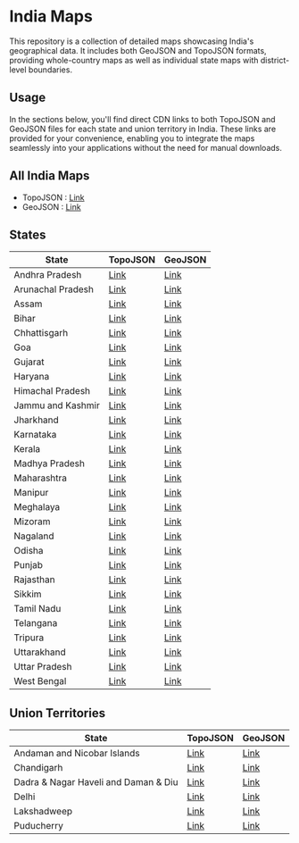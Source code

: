 # India Maps
This repository is a collection of detailed maps showcasing India's geographical data. It includes both GeoJSON and TopoJSON formats, providing whole-country maps as well as individual state maps with district-level boundaries.

## Usage

In the sections below, you'll find direct CDN links to both TopoJSON and GeoJSON files for each state and union territory in India. These links are provided for your convenience, enabling you to integrate the maps seamlessly into your applications without the need for manual downloads.

## All India Maps

- TopoJSON : [Link](https://cdn.jsdelivr.net/gh/udit-001/india-maps@0478aa8/topojson/india.json)
- GeoJSON : [Link](https://cdn.jsdelivr.net/gh/udit-001/india-maps@0478aa8/geojson/india.json)

## States

| State             | TopoJSON                                                                                       | GeoJSON                                                                                       |
|-------------------|-------------------------------------------------------------------------------------------------|-----------------------------------------------------------------------------------------------|
| Andhra Pradesh    | [Link](https://cdn.jsdelivr.net/gh/udit-001/india-maps@0478aa8/topojson/states/andhra-pradesh.json)     | [Link](https://cdn.jsdelivr.net/gh/udit-001/india-maps@0478aa8/geojson/states/andhra-pradesh.geojson)   |
| Arunachal Pradesh | [Link](https://cdn.jsdelivr.net/gh/udit-001/india-maps@0478aa8/topojson/states/arunachal-pradesh.json)  | [Link](https://cdn.jsdelivr.net/gh/udit-001/india-maps@0478aa8/geojson/states/arunachal-pradesh.geojson)|
| Assam             | [Link](https://cdn.jsdelivr.net/gh/udit-001/india-maps@0478aa8/topojson/states/assam.json)              | [Link](https://cdn.jsdelivr.net/gh/udit-001/india-maps@0478aa8/geojson/states/assam.geojson)           |
| Bihar             | [Link](https://cdn.jsdelivr.net/gh/udit-001/india-maps@0478aa8/topojson/states/bihar.json)              | [Link](https://cdn.jsdelivr.net/gh/udit-001/india-maps@0478aa8/geojson/states/bihar.geojson)           |
| Chhattisgarh      | [Link](https://cdn.jsdelivr.net/gh/udit-001/india-maps@0478aa8/topojson/states/chhattisgarh.json)       | [Link](https://cdn.jsdelivr.net/gh/udit-001/india-maps@0478aa8/geojson/states/chhattisgarh.geojson)    |
| Goa               | [Link](https://cdn.jsdelivr.net/gh/udit-001/india-maps@0478aa8/topojson/states/goa.json)                | [Link](https://cdn.jsdelivr.net/gh/udit-001/india-maps@0478aa8/geojson/states/goa.geojson)             |
| Gujarat           | [Link](https://cdn.jsdelivr.net/gh/udit-001/india-maps@0478aa8/topojson/states/gujarat.json)            | [Link](https://cdn.jsdelivr.net/gh/udit-001/india-maps@0478aa8/geojson/states/gujarat.geojson)         |
| Haryana           | [Link](https://cdn.jsdelivr.net/gh/udit-001/india-maps@0478aa8/topojson/states/haryana.json)            | [Link](https://cdn.jsdelivr.net/gh/udit-001/india-maps@0478aa8/geojson/states/haryana.geojson)         |
| Himachal Pradesh  | [Link](https://cdn.jsdelivr.net/gh/udit-001/india-maps@0478aa8/topojson/states/himachal-pradesh.json)   | [Link](https://cdn.jsdelivr.net/gh/udit-001/india-maps@0478aa8/geojson/states/himachal-pradesh.geojson)|
| Jammu and Kashmir | [Link](https://cdn.jsdelivr.net/gh/udit-001/india-maps@0478aa8/topojson/states/jammu-and-kashmir.json)  | [Link](https://cdn.jsdelivr.net/gh/udit-001/india-maps@0478aa8/geojson/states/jammu-and-kashmir.geojson)|
| Jharkhand         | [Link](https://cdn.jsdelivr.net/gh/udit-001/india-maps@0478aa8/topojson/states/jharkhand.json)          | [Link](https://cdn.jsdelivr.net/gh/udit-001/india-maps@0478aa8/geojson/states/jharkhand.geojson)       |
| Karnataka         | [Link](https://cdn.jsdelivr.net/gh/udit-001/india-maps@0478aa8/topojson/states/karnataka.json)          | [Link](https://cdn.jsdelivr.net/gh/udit-001/india-maps@0478aa8/geojson/states/karnataka.geojson)       |
| Kerala            | [Link](https://cdn.jsdelivr.net/gh/udit-001/india-maps@0478aa8/topojson/states/kerala.json)             | [Link](https://cdn.jsdelivr.net/gh/udit-001/india-maps@0478aa8/geojson/states/kerala.geojson)          |
| Madhya Pradesh    | [Link](https://cdn.jsdelivr.net/gh/udit-001/india-maps@0478aa8/topojson/states/madhya-pradesh.json)     | [Link](https://cdn.jsdelivr.net/gh/udit-001/india-maps@0478aa8/geojson/states/madhya-pradesh.geojson) |
| Maharashtra       | [Link](https://cdn.jsdelivr.net/gh/udit-001/india-maps@0478aa8/topojson/states/maharashtra.json)        | [Link](https://cdn.jsdelivr.net/gh/udit-001/india-maps@0478aa8/geojson/states/maharashtra.geojson)    |
| Manipur           | [Link](https://cdn.jsdelivr.net/gh/udit-001/india-maps@0478aa8/topojson/states/manipur.json)            | [Link](https://cdn.jsdelivr.net/gh/udit-001/india-maps@0478aa8/geojson/states/manipur.geojson)        |
| Meghalaya         | [Link](https://cdn.jsdelivr.net/gh/udit-001/india-maps@0478aa8/topojson/states/meghalaya.json)          | [Link](https://cdn.jsdelivr.net/gh/udit-001/india-maps@0478aa8/geojson/states/meghalaya.geojson)      |
| Mizoram           | [Link](https://cdn.jsdelivr.net/gh/udit-001/india-maps@0478aa8/topojson/states/mizoram.json)            | [Link](https://cdn.jsdelivr.net/gh/udit-001/india-maps@0478aa8/geojson/states/mizoram.geojson)        |
| Nagaland          | [Link](https://cdn.jsdelivr.net/gh/udit-001/india-maps@0478aa8/topojson/states/nagaland.json)           | [Link](https://cdn.jsdelivr.net/gh/udit-001/india-maps@0478aa8/geojson/states/nagaland.geojson)       |
| Odisha            | [Link](https://cdn.jsdelivr.net/gh/udit-001/india-maps@0478aa8/topojson/states/odisha.json)             | [Link](https://cdn.jsdelivr.net/gh/udit-001/india-maps@0478aa8/geojson/states/odisha.geojson)         |
| Punjab            | [Link](https://cdn.jsdelivr.net/gh/udit-001/india-maps@0478aa8/topojson/states/punjab.json)             | [Link](https://cdn.jsdelivr.net/gh/udit-001/india-maps@0478aa8/geojson/states/punjab.geojson)         |
| Rajasthan         | [Link](https://cdn.jsdelivr.net/gh/udit-001/india-maps@0478aa8/topojson/states/rajasthan.json)          | [Link](https://cdn.jsdelivr.net/gh/udit-001/india-maps@0478aa8/geojson/states/rajasthan.geojson)      |
| Sikkim            | [Link](https://cdn.jsdelivr.net/gh/udit-001/india-maps@0478aa8/topojson/states/sikkim.json)             | [Link](https://cdn.jsdelivr.net/gh/udit-001/india-maps@0478aa8/geojson/states/sikkim.geojson)         |
| Tamil Nadu        | [Link](https://cdn.jsdelivr.net/gh/udit-001/india-maps@0478aa8/topojson/states/tamil-nadu.json)         | [Link](https://cdn.jsdelivr.net/gh/udit-001/india-maps@0478aa8/geojson/states/tamil-nadu.geojson)     |
| Telangana         | [Link](https://cdn.jsdelivr.net/gh/udit-001/india-maps@0478aa8/topojson/states/telangana.json)          | [Link](https://cdn.jsdelivr.net/gh/udit-001/india-maps@0478aa8/geojson/states/telangana.geojson)      |
| Tripura           | [Link](https://cdn.jsdelivr.net/gh/udit-001/india-maps@0478aa8/topojson/states/tripura.json)            | [Link](https://cdn.jsdelivr.net/gh/udit-001/india-maps@0478aa8/geojson/states/tripura.geojson)        |
| Uttarakhand       | [Link](https://cdn.jsdelivr.net/gh/udit-001/india-maps@0478aa8/topojson/states/uttarakhand.json)        | [Link](https://cdn.jsdelivr.net/gh/udit-001/india-maps@0478aa8/geojson/states/uttarakhand.geojson)    |
| Uttar Pradesh     | [Link](https://cdn.jsdelivr.net/gh/udit-001/india-maps@0478aa8/topojson/states/uttar-pradesh.json)      | [Link](https://cdn.jsdelivr.net/gh/udit-001/india-maps@0478aa8/geojson/states/uttar-pradesh.geojson)  |
| West Bengal       | [Link](https://cdn.jsdelivr.net/gh/udit-001/india-maps@0478aa8/topojson/states/west-bengal.json)        | [Link](https://cdn.jsdelivr.net/gh/udit-001/india-maps@0478aa8/geojson/states/west-bengal.geojson)    |





## Union Territories

| State                                       | TopoJSON | GeoJSON |
|---------------------------------------------|----------|---------|
| Andaman and Nicobar Islands                | [Link](https://cdn.jsdelivr.net/gh/udit-001/india-maps@0478aa8/topojson/states/andaman-nicobar-islands.json) | [Link](https://cdn.jsdelivr.net/gh/udit-001/india-maps@0478aa8/geojson/states/andaman-nicobar-islands.geojson) |
| Chandigarh                                  | [Link](https://cdn.jsdelivr.net/gh/udit-001/india-maps@0478aa8/topojson/states/chandigarh.geojson) | [Link](https://cdn.jsdelivr.net/gh/udit-001/india-maps@0478aa8/geojson/states/chandigarh.geojson) |
| Dadra & Nagar Haveli and Daman & Diu | [Link](https://cdn.jsdelivr.net/gh/udit-001/india-maps@0478aa8/topojson/states/dnh-and-dd.json) | [Link](https://cdn.jsdelivr.net/gh/udit-001/india-maps@0478aa8/geojson/states/dnh-and-dd.geojson) |
| Delhi                                       | [Link](https://cdn.jsdelivr.net/gh/udit-001/india-maps@0478aa8/topojson/states/delhi.geojson) | [Link](https://cdn.jsdelivr.net/gh/udit-001/india-maps@0478aa8/geojson/states/delhi.geojson) |
| Lakshadweep                                 | [Link](https://cdn.jsdelivr.net/gh/udit-001/india-maps@0478aa8/topojson/states/lakshadweep.geojson) | [Link](https://cdn.jsdelivr.net/gh/udit-001/india-maps@0478aa8/geojson/states/lakshadweep.geojson) |
| Puducherry                                  | [Link](https://cdn.jsdelivr.net/gh/udit-001/india-maps@0478aa8/topojson/states/puducherry.geojson) | [Link](https://cdn.jsdelivr.net/gh/udit-001/india-maps@0478aa8/geojson/states/puducherry.geojson) |
